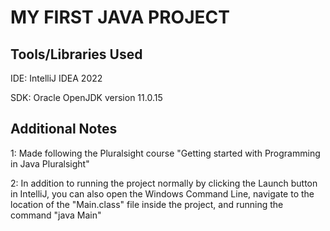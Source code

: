 # MY FIRST JAVA PROJECT


## Tools/Libraries Used
IDE: IntelliJ IDEA 2022

SDK: Oracle OpenJDK version 11.0.15


## Additional Notes
1: Made following the Pluralsight course "Getting
started with Programming in Java Pluralsight"

2: In addition to running the project normally by
clicking the Launch button in IntelliJ, you can also
open the Windows Command Line, navigate to the
location of the "Main.class" file inside the project,
and running the command "java Main"